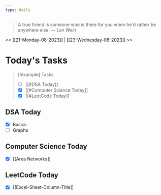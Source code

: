 ```yaml
---
type: daily
---
```


> A true friend is someone who is there for you when he'd rather be anywhere else.
> — <cite>Len Wein</cite>

<< [[21-Monday-08-2023]] | [[23-Wednesday-08-2023]] >> 


# Today's Tasks


> [!example] Tasks 
>- [ ] [[#DSA Today]]
>- [x] [[#Computer Science Today]]
>- [x] [[#LeetCode Today]]

## DSA Today
- [x] Basics 
- [ ] Graphs

## Computer Science Today
- [x] [[Area Networks]]

## LeetCode Today
- [x] [[Excel-Sheet-Column-Title]]

